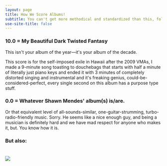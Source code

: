 ```yaml
---
layout: page
title: How We Score Albums!
subtitle: You can't get more methodical and standardized than this, folks. 
use-site-title: false
---
```


### 10.0 = My Beautiful Dark Twisted Fantasy

This isn't your album of the year—it's your album of the decade. 

This score is for the self-imposed exile in Hawaii after the 2009 VMAs, I made a 9-minute song toasting to douchebags that starts with half a minute of literally just piano keys and ended it with 3 minutes of completely distorted singing and instrumental and it's freaking genius, could-be-considered-perfect, every single second on this album has a purpose type stuff.

### 0.0 = Whatever Shawn Mendes' album(s) is/are.  

Or that equivalent level of all-sounds-similar, one-guitar-strumming, turbo-radio-friendly music. Sorry. He seems like a nice enough guy, and being a musician is definitely hard and we have mad respect for anyone who makes it, but. You know how it is. 

### But also: 

# 
![](https://paper-attachments.dropbox.com/s_731B67F6093557172A2869CEA46041FDB8C629DAF57DF397366C6DBB6CA3A47E_1565916017259_Screen+Shot+2019-08-15+at+5.36.25+PM.png)
